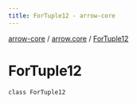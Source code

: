 ```yaml
---
title: ForTuple12 - arrow-core
---
```


[arrow-core](../index.html) / [arrow.core](index.html) / [ForTuple12](./-for-tuple12.html)

# ForTuple12

`class ForTuple12`